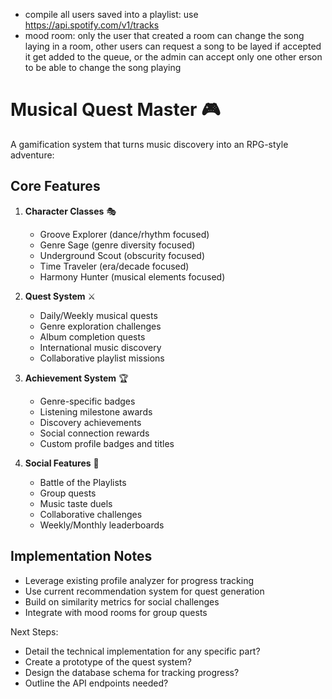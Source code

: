 - compile all users saved into a playlist: use https://api.spotify.com/v1/tracks
- mood room: only the user that created a room can change the song laying in a room, other users can request a song to be layed if accepted it get added to the queue, or the admin can accept only one other erson to be able to change the song playing

# Musical Quest Master 🎮
A gamification system that turns music discovery into an RPG-style adventure:

## Core Features
1. **Character Classes** 🎭
   - Groove Explorer (dance/rhythm focused)
   - Genre Sage (genre diversity focused)
   - Underground Scout (obscurity focused)
   - Time Traveler (era/decade focused)
   - Harmony Hunter (musical elements focused)

2. **Quest System** ⚔️
   - Daily/Weekly musical quests
   - Genre exploration challenges
   - Album completion quests
   - International music discovery
   - Collaborative playlist missions

3. **Achievement System** 🏆
   - Genre-specific badges
   - Listening milestone awards
   - Discovery achievements
   - Social connection rewards
   - Custom profile badges and titles

4. **Social Features** 🤝
   - Battle of the Playlists
   - Group quests
   - Music taste duels
   - Collaborative challenges
   - Weekly/Monthly leaderboards

## Implementation Notes
- Leverage existing profile analyzer for progress tracking
- Use current recommendation system for quest generation
- Build on similarity metrics for social challenges
- Integrate with mood rooms for group quests


Next Steps:
- Detail the technical implementation for any specific part?        
- Create a prototype of the quest system?
- Design the database schema for tracking progress?
- Outline the API endpoints needed?